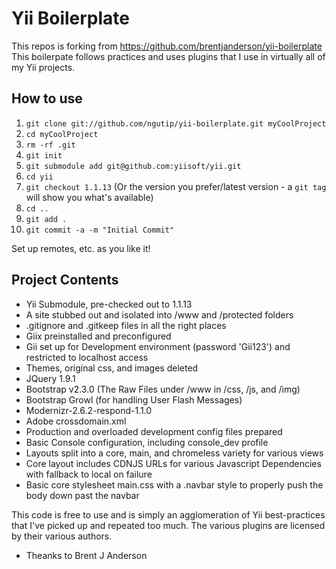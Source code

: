 # Yii Boilerplate
This repos is forking from https://github.com/brentjanderson/yii-boilerplate
This boilerpate follows practices and uses plugins that I use in virtually all of my Yii projects.

## How to use
1. `git clone git://github.com/ngutip/yii-boilerplate.git myCoolProject`
2. `cd myCoolProject`
3. `rm -rf .git`
4. `git init`
5. `git submodule add git@github.com:yiisoft/yii.git`
6. `cd yii`
7. `git checkout 1.1.13` (Or the version you prefer/latest version - a `git tag` will show you what's available)
8. `cd ..`
9. `git add .`
10. `git commit -a -m "Initial Commit"`

Set up remotes, etc. as you like it!


## Project Contents
* Yii Submodule, pre-checked out to 1.1.13
* A site stubbed out and isolated into /www and /protected folders
* .gitignore and .gitkeep files in all the right places
* Giix preinstalled and preconfigured
* Gii set up for Development environment (password 'Gii123') and restricted to localhost access
* Themes, original css, and images deleted
* JQuery 1.9.1
* Bootstrap v2.3.0 (The Raw Files under /www in /css, /js, and /img)
* Bootstrap Growl (for handling User Flash Messages)
* Modernizr-2.6.2-respond-1.1.0
* Adobe crossdomain.xml
* Production and overloaded development config files prepared
* Basic Console configuration, including console_dev profile
* Layouts split into a core, main, and chromeless variety for various views
* Core layout includes CDNJS URLs for various Javascript Dependencies with fallback to local on failure
* Basic core stylesheet main.css with a .navbar style to properly push the body down past the navbar

This code is free to use and is simply an agglomeration of Yii best-practices that I've picked up and repeated too much.
The various plugins are licensed by their various authors.

* Theanks to Brent J Anderson